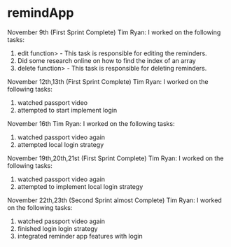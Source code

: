 # remindApp
November 9th (First Sprint Complete)
Tim Ryan:
I worked on the following tasks:
1. edit function> - This task is responsible for editing the reminders.
2. Did some research online on how to find the index of an array
3. delete function> - This task is responsible for deleting reminders.

November 12th,13th (First Sprint Complete)
Tim Ryan:
I worked on the following tasks:
1. watched passport video
2. attempted to start implement login

November 16th
Tim Ryan:
I worked on the following tasks:
1. watched passport video again
2. attempted local login strategy

November 19th,20th,21st (First Sprint Complete)
Tim Ryan:
I worked on the following tasks:
1. watched passport video again
2. attempted to implement local login strategy

November 22th,23th (Second Sprint almost Complete)
Tim Ryan:
I worked on the following tasks:
1. watched passport video again
2. finished login login strategy
3. integrated reminder app features with login
